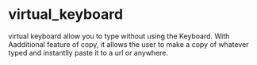 # virtual_keyboard
virtual keyboard allow you to type without using the Keyboard.
With Aadditional feature of copy, it allows the user to make a copy of whatever typed and instantlly paste it to a url or anywhere.

